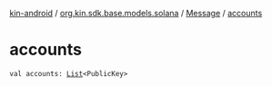 [kin-android](../../index.md) / [org.kin.sdk.base.models.solana](../index.md) / [Message](index.md) / [accounts](./accounts.md)

# accounts

`val accounts: `[`List`](https://kotlinlang.org/api/latest/jvm/stdlib/kotlin.collections/-list/index.html)`<PublicKey>`